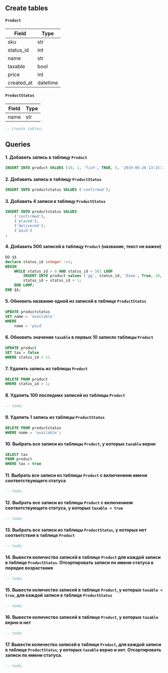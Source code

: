## Create tables

#### `Product`

| Field | Type |
| ----- | ---- |
| sku | str |
| status_id | int |
| name | str |
| taxable | bool |
| price | int |
| created_at | datetime |

#### `ProductStatus`

| Field | Type |
| ----- | ---- |
| name | str |

```sql
-- Create tables;
```

## Queries

#### 1. Добавить запись в таблицу `Product`

```sql
INSERT INTO product VALUES (10, 1, 'fish', TRUE, 5, '2019-06-26 13:15:20');
```

#### 2. Добавить запись в таблицу `ProductStatus`

```sql
INSERT INTO productstatus VALUES ('confirmed');
```

#### 3. Добавить 4 записи в таблицу `ProductStatus`

```sql
INSERT INTO productstatus VALUES
    ('confirmed'),
    ('placed'),
    ('delivered'),
    ('paid')
;
```

#### 4. Добавить 500 записей в таблицу `Product` (название, текст не важен)

```sql
DO $$
declare status_id integer :=1;
BEGIN
	WHILE status_id > 0 AND status_id < 501 LOOP
		INSERT INTO product values ('gg', status_id, 'Dima', True, 10, current_timestamp);
		status_id = status_id + 1;
	END LOOP;
END $$;
```

#### 5. Обновить название одной из записей в таблице `ProductStatus`

```sql
UPDATE productstatus
SET name = 'available'
WHERE
	name = 'paid'
```

#### 6. Обновить значение `taxable` в первых 10 записях таблицы `Product`

```sql
UPDATE product
SET tax = false
WHERE status_id < 11
```

#### 7. Удалить запись из таблицы `Product`

```sql
DELETE FROM product
WHERE status_id = 1;
```

#### 8. Удалить 100 последних записей из таблицы `Product`

```sql
-- todo;
```

#### 9. Удалить 1 запись из таблицы `ProductStatus`

```sql
DELETE FROM productstatus
WHERE name = 'available';
```

#### 10. Выбрать все записи из таблицы `Product`, у которых `taxable` верно

```sql
SELECT tax
FROM product
WHERE tax = true
```

#### 11. Выбрать все записи из таблицы `Product` с включением имени соответствующего статуса

```sql
-- todo;
```

#### 12. Выбрать все записи из таблицы `Product` с включением соответствующего статуса, у которых `taxable = true`

```sql
-- todo;
```

#### 13. Выбрать все записи из таблицы `ProductStatus`, у которых нет соответствия в таблице `Product`

```sql
-- todo;
```

#### 14. Вывести количество записей в таблице `Product` для каждой записи в таблице `ProductStatus`. Отсортировать записи по имени статуса в порядке возрастания

```sql
-- todo;
```

#### 15. Вывести количество записей в таблице `Product`, у которых `taxable = true`, для каждой записи в таблице `ProductStatus`

```sql
-- todo;
```

#### 16. Вывести количество записей в таблице `Product`, у которых `taxable` верно и нет

```sql
-- todo;
```

#### 17. Вывести количество записей в таблице `Product`, для каждой записи в таблице `ProductStatus`, у которых `taxable` верно и нет. Отсортировать записи по имени статуса.

```sql
-- todo;
```
